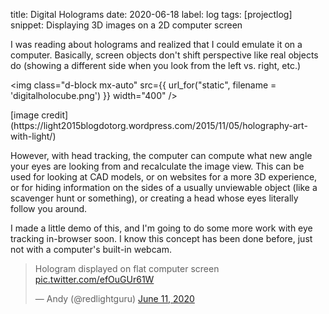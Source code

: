 title: Digital Holograms
date: 2020-06-18
label: log
tags: [projectlog]
snippet: Displaying 3D images on a 2D computer screen

I was reading about holograms and realized that I could emulate it on a computer. Basically, screen objects don't shift perspective like real objects do (showing a different side when you look from the left vs. right, etc.) 

<img class="d-block mx-auto" src={{ url_for("static", filename = 'digitalholocube.png') }} width="400" />
<p class="caption">[image credit](https://light2015blogdotorg.wordpress.com/2015/11/05/holography-art-with-light/)</p>

However, with head tracking, the computer can compute what new angle your eyes are looking from and recalculate the image view. This can be used for looking at CAD models, or on websites for a more 3D experience, or for hiding information on the sides of a usually unviewable object (like a scavenger hunt or something), or creating a head whose eyes literally follow you around. 

I made a little demo of this, and I'm going to do some more work with eye tracking in-browser soon. I know this concept has been done before, just not with a computer's built-in webcam.

<blockquote class="twitter-tweet"><p lang="en" dir="ltr">Hologram displayed on flat computer screen <a href="https://t.co/efOuGUr61W">pic.twitter.com/efOuGUr61W</a></p>&mdash; Andy (@redlightguru) <a href="https://twitter.com/redlightguru/status/1271007318927241216?ref_src=twsrc%5Etfw">June 11, 2020</a></blockquote> <script async src="https://platform.twitter.com/widgets.js" charset="utf-8"></script>
